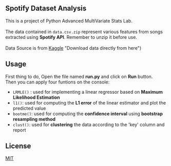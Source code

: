 ## Spotify Dataset Analysis

This is a project of Python Advanced MultiVariate Stats Lab.
<br/>
<br/>
The data contained in `data.csv.zip` represent various features from songs
extracted using **Spotify API**. Remember to unzip it before use. 
<br/>
<br/>
Data Source is from [Kaggle](https://www.kaggle.com/yamaerenay/spotify-dataset-19212020-160k-tracks?select=data.csv) "Download data directly from here")


## Usage
First thing to do, Open the file named **run.py** and click on **Run** button.
<br/>
Then you can apply four funtions on the console:
<br/>
- `LRMLE()` : used for implementing a linear regressor based on **Maximum Likelihood Estimation**
- `l1()`: used for computing the **L1 error** of the linear estimator and plot the predicted value
- `bootme()`: used for computing the **confidence interval** using **bootstrap resampling method**
- `clust()`: used for **clustering** the data according to the 'key' column and report

## License
[MIT](https://choosealicense.com/licenses/mit/)

